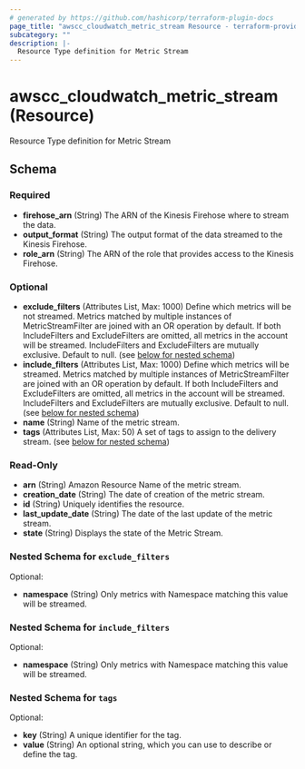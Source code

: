 ```yaml
---
# generated by https://github.com/hashicorp/terraform-plugin-docs
page_title: "awscc_cloudwatch_metric_stream Resource - terraform-provider-awscc"
subcategory: ""
description: |-
  Resource Type definition for Metric Stream
---
```


# awscc_cloudwatch_metric_stream (Resource)

Resource Type definition for Metric Stream



<!-- schema generated by tfplugindocs -->
## Schema

### Required

- **firehose_arn** (String) The ARN of the Kinesis Firehose where to stream the data.
- **output_format** (String) The output format of the data streamed to the Kinesis Firehose.
- **role_arn** (String) The ARN of the role that provides access to the Kinesis Firehose.

### Optional

- **exclude_filters** (Attributes List, Max: 1000) Define which metrics will be not streamed. Metrics matched by multiple instances of MetricStreamFilter are joined with an OR operation by default. If both IncludeFilters and ExcludeFilters are omitted, all metrics in the account will be streamed. IncludeFilters and ExcludeFilters are mutually exclusive. Default to null. (see [below for nested schema](#nestedatt--exclude_filters))
- **include_filters** (Attributes List, Max: 1000) Define which metrics will be streamed. Metrics matched by multiple instances of MetricStreamFilter are joined with an OR operation by default. If both IncludeFilters and ExcludeFilters are omitted, all metrics in the account will be streamed. IncludeFilters and ExcludeFilters are mutually exclusive. Default to null. (see [below for nested schema](#nestedatt--include_filters))
- **name** (String) Name of the metric stream.
- **tags** (Attributes List, Max: 50) A set of tags to assign to the delivery stream. (see [below for nested schema](#nestedatt--tags))

### Read-Only

- **arn** (String) Amazon Resource Name of the metric stream.
- **creation_date** (String) The date of creation of the metric stream.
- **id** (String) Uniquely identifies the resource.
- **last_update_date** (String) The date of the last update of the metric stream.
- **state** (String) Displays the state of the Metric Stream.

<a id="nestedatt--exclude_filters"></a>
### Nested Schema for `exclude_filters`

Optional:

- **namespace** (String) Only metrics with Namespace matching this value will be streamed.


<a id="nestedatt--include_filters"></a>
### Nested Schema for `include_filters`

Optional:

- **namespace** (String) Only metrics with Namespace matching this value will be streamed.


<a id="nestedatt--tags"></a>
### Nested Schema for `tags`

Optional:

- **key** (String) A unique identifier for the tag.
- **value** (String) An optional string, which you can use to describe or define the tag.


